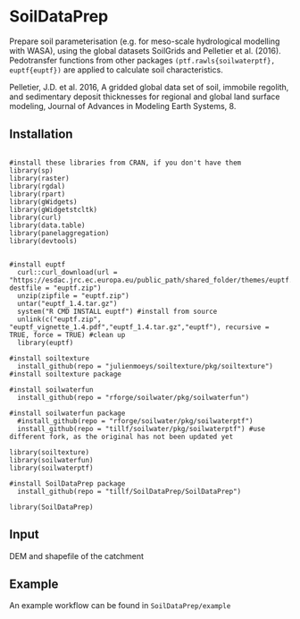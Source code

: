 # SoilDataPrep

Prepare soil parameterisation (e.g. for meso-scale hydrological modelling with WASA), using the global datasets SoilGrids and Pelletier et al. (2016). Pedotransfer functions from other packages ```(ptf.rawls{soilwaterptf}, euptf{euptf})``` are applied to calculate soil characteristics.

Pelletier, J.D. et al. 2016, A gridded global data set of soil, immobile regolith, and sedimentary deposit thicknesses for regional and global land surface modeling, Journal of Advances in Modeling Earth Systems, 8.

## Installation
```

#install these libraries from CRAN, if you don't have them
library(sp)
library(raster)
library(rgdal)
library(rpart)
library(gWidgets)
library(gWidgetstcltk)
library(curl)
library(data.table)
library(panelaggregation)
library(devtools)


#install euptf
  curl::curl_download(url = "https://esdac.jrc.ec.europa.eu/public_path/shared_folder/themes/euptf.zip", destfile = "euptf.zip")
  unzip(zipfile = "euptf.zip")
  untar("euptf_1.4.tar.gz")
  system("R CMD INSTALL euptf") #install from source
  unlink(c("euptf.zip", "euptf_vignette_1.4.pdf","euptf_1.4.tar.gz","euptf"), recursive = TRUE, force = TRUE) #clean up
  library(euptf)

#install soiltexture
  install_github(repo = "julienmoeys/soiltexture/pkg/soiltexture") #install soiltexture package

#install soilwaterfun  
  install_github(repo = "rforge/soilwater/pkg/soilwaterfun") 

#install soilwaterfun package
  #install_github(repo = "rforge/soilwater/pkg/soilwaterptf") 
  install_github(repo = "tillf/soilwater/pkg/soilwaterptf") #use different fork, as the original has not been updated yet

library(soiltexture)
library(soilwaterfun)
library(soilwaterptf)

#install SoilDataPrep package
  install_github(repo = "tillf/SoilDataPrep/SoilDataPrep")
  
library(SoilDataPrep)

```

## Input
DEM and shapefile of the catchment

## Example
An example workflow can be found in ```SoilDataPrep/example```

